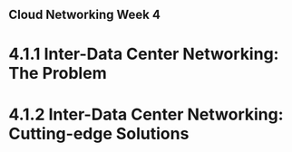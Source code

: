 ## Cloud Networking Week 4

# 4.1.1 Inter-Data Center Networking: The Problem

# 4.1.2 Inter-Data Center Networking: Cutting-edge Solutions
